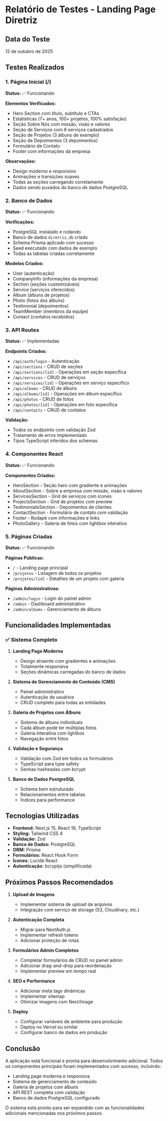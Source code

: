 # Relatório de Testes - Landing Page Diretriz

## Data do Teste
12 de outubro de 2025

## Testes Realizados

### 1. Página Inicial (/)
**Status:** ✅ Funcionando

**Elementos Verificados:**
- Hero Section com título, subtítulo e CTAs
- Estatísticas (7+ anos, 100+ projetos, 100% satisfação)
- Seção Sobre Nós com missão, visão e valores
- Seção de Serviços com 6 serviços cadastrados
- Seção de Projetos (3 álbuns de exemplo)
- Seção de Depoimentos (3 depoimentos)
- Formulário de Contato
- Footer com informações da empresa

**Observações:**
- Design moderno e responsivo
- Animações e transições suaves
- Todas as seções carregando corretamente
- Dados sendo puxados do banco de dados PostgreSQL

### 2. Banco de Dados
**Status:** ✅ Funcionando

**Verificações:**
- PostgreSQL instalado e rodando
- Banco de dados `diretriz_db` criado
- Schema Prisma aplicado com sucesso
- Seed executado com dados de exemplo
- Todas as tabelas criadas corretamente

**Modelos Criados:**
- User (autenticação)
- CompanyInfo (informações da empresa)
- Section (seções customizáveis)
- Service (serviços oferecidos)
- Album (álbuns de projetos)
- Photo (fotos dos álbuns)
- Testimonial (depoimentos)
- TeamMember (membros da equipe)
- Contact (contatos recebidos)

### 3. API Routes
**Status:** ✅ Implementadas

**Endpoints Criados:**
- `/api/auth/login` - Autenticação
- `/api/sections` - CRUD de seções
- `/api/sections/[id]` - Operações em seção específica
- `/api/services` - CRUD de serviços
- `/api/services/[id]` - Operações em serviço específico
- `/api/albums` - CRUD de álbuns
- `/api/albums/[id]` - Operações em álbum específico
- `/api/photos` - CRUD de fotos
- `/api/photos/[id]` - Operações em foto específica
- `/api/contacts` - CRUD de contatos

**Validação:**
- Todos os endpoints com validação Zod
- Tratamento de erros implementado
- Tipos TypeScript inferidos dos schemas

### 4. Componentes React
**Status:** ✅ Funcionando

**Componentes Criados:**
- HeroSection - Seção hero com gradiente e animações
- AboutSection - Sobre a empresa com missão, visão e valores
- ServicesSection - Grid de serviços com ícones
- ProjectsSection - Grid de projetos com preview
- TestimonialsSection - Depoimentos de clientes
- ContactSection - Formulário de contato com validação
- Footer - Rodapé com informações e links
- PhotoGallery - Galeria de fotos com lightbox interativo

### 5. Páginas Criadas
**Status:** ✅ Funcionando

**Páginas Públicas:**
- `/` - Landing page principal
- `/projetos` - Listagem de todos os projetos
- `/projetos/[id]` - Detalhes de um projeto com galeria

**Páginas Administrativas:**
- `/admin/login` - Login do painel admin
- `/admin` - Dashboard administrativo
- `/admin/albums` - Gerenciamento de álbuns

## Funcionalidades Implementadas

### ✅ Sistema Completo
1. **Landing Page Moderna**
   - Design atraente com gradientes e animações
   - Totalmente responsiva
   - Seções dinâmicas carregadas do banco de dados

2. **Sistema de Gerenciamento de Conteúdo (CMS)**
   - Painel administrativo
   - Autenticação de usuários
   - CRUD completo para todas as entidades

3. **Galeria de Projetos com Álbuns**
   - Sistema de álbuns individuais
   - Cada álbum pode ter múltiplas fotos
   - Galeria interativa com lightbox
   - Navegação entre fotos

4. **Validação e Segurança**
   - Validação com Zod em todos os formulários
   - TypeScript para type safety
   - Senhas hasheadas com bcrypt

5. **Banco de Dados PostgreSQL**
   - Schema bem estruturado
   - Relacionamentos entre tabelas
   - Índices para performance

## Tecnologias Utilizadas

- **Frontend:** Next.js 15, React 19, TypeScript
- **Styling:** Tailwind CSS 4
- **Validação:** Zod
- **Banco de Dados:** PostgreSQL
- **ORM:** Prisma
- **Formulários:** React Hook Form
- **Ícones:** Lucide React
- **Autenticação:** bcryptjs (simplificada)

## Próximos Passos Recomendados

1. **Upload de Imagens**
   - Implementar sistema de upload de arquivos
   - Integração com serviço de storage (S3, Cloudinary, etc.)

2. **Autenticação Completa**
   - Migrar para NextAuth.js
   - Implementar refresh tokens
   - Adicionar proteção de rotas

3. **Formulários Admin Completos**
   - Completar formulários de CRUD no painel admin
   - Adicionar drag-and-drop para reordenação
   - Implementar preview em tempo real

4. **SEO e Performance**
   - Adicionar meta tags dinâmicas
   - Implementar sitemap
   - Otimizar imagens com Next/Image

5. **Deploy**
   - Configurar variáveis de ambiente para produção
   - Deploy no Vercel ou similar
   - Configurar banco de dados em produção

## Conclusão

A aplicação está funcional e pronta para desenvolvimento adicional. Todos os componentes principais foram implementados com sucesso, incluindo:

- Landing page moderna e responsiva
- Sistema de gerenciamento de conteúdo
- Galeria de projetos com álbuns
- API REST completa com validação
- Banco de dados PostgreSQL configurado

O sistema está pronto para ser expandido com as funcionalidades adicionais mencionadas nos próximos passos.

